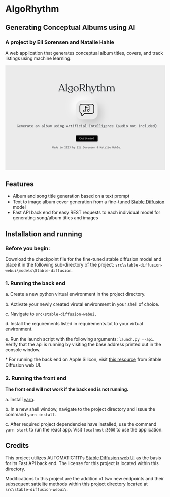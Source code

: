 # AlgoRhythm
## Generating Conceptual Albums using AI
### A project by Eli Sorensen and Natalie Hahle

A web application that generates conceptual album titles, covers, and track listings using machine learning.

![](readme-header.png)

## Features
* Album and song title generation based on a text prompt
* Text to image album cover generation from a fine-tuned [Stable Diffusion](https://huggingface.co/spaces/stabilityai/stable-diffusion) model
* Fast API back end for easy REST requests to each individual model for generating song/album titles and images

## Installation and running

### Before you begin:
Download the checkpoint file for the fine-tuned stable diffusion model and place it in the following sub-directory of the project: `src\stable-diffusion-webui\models\Stable-diffusion`.

### 1. Running the back end

a. Create a new python virtual environment in the project directory. 

b. Activate your newly created virutal environment in your shell of choice.

c. Navigate to `src\stable-diffusion-webui.`

d. Install the requirements listed in requirements.txt to your virtual environment.

e. Run the launch script with the following arguments: `launch.py --api`. Verify that the api is running by visiting the base address printed out in the console window.

\* For running the back end on Apple Silicon, visit [this resource](https://github.com/AUTOMATIC1111/stable-diffusion-webui/wiki/Installation-on-Apple-Silicon) from Stable Diffusion web UI.


### 2. Running the front end

**The front end will not work if the back end is not running.**

a. Install [yarn](https://yarnpkg.com).

b. In a new shell window, navigate to the project directory and issue the command `yarn install`.

c. After required project dependencies have installed, use the command `yarn start` to run the react app. Visit `localhost:3000` to use the application.

## Credits

This projcet utilizes AUTOMATIC1111's [Stable Diffusion web UI](https://github.com/AUTOMATIC1111/stable-diffusion-webui) as the basis for its Fast API back end. The license for this project is located within this directory.

Modifications to this project are the addition of two new endpoints and their subsequent sattelite methods within this project directory located at `src\stable-diffusion-webui\`.



